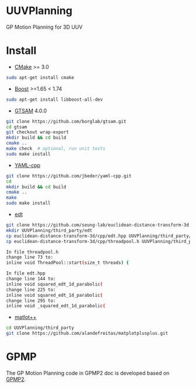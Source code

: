 # UUVPlanning

GP Motion Planning for 3D UUV
# Install
- [CMake](http://www.cmake.org/cmake/resources/software.html) >= 3.0 
```bash
sudo apt-get install cmake
```
- [Boost](http://www.boost.org/users/download/) >=1.65 < 1.74
```bash
sudo apt-get install libboost-all-dev
```

- [GTSAM](https://github.com/borglab/gtsam.git) 4.0.0
```bash
git clone https://github.com/borglab/gtsam.git
cd gtsam
git checkout wrap-export
mkdir build && cd build
cmake ..
make check  # optional, run unit tests
sudo make install
```

- [ YAML-cpp](https://github.com/jbeder/yaml-cpp.git) 
```bash
git clone https://github.com/jbeder/yaml-cpp.git
cd 
mkdir build && cd build
cmake ..
make
sudo make install
```

- [edt](https://github.com/seung-lab/euclidean-distance-transform-3d)
```bash
git clone https://github.com/seung-lab/euclidean-distance-transform-3d.git
mkdir UUVPlanning/third_party/edt
cp euclidean-distance-transform-3d/cpp/edt.hpp UUVPlanning/third_party/edt
cp euclidean-distance-transform-3d/cpp/threadpool.h UUVPlanning/third_party/edt

In file threadpool.h
change line 73 to:
inline void ThreadPool::start(size_t threads) {

In file edt.hpp
change line 144 to:
inline void squared_edt_1d_parabolic(
change line 225 to:
inline void squared_edt_1d_parabolic(
change line 295 to:
inline void _squared_edt_1d_parabolic(

```

- [matlot++](https://github.com/alandefreitas/matplotplusplus)
```bash
cd UUVPlanning/third_party
git clone https://github.com/alandefreitas/matplotplusplus.git
```


# GPMP 
The GP Motion Planning code in GPMP2 doc is developed based on [GPMP2](https://github.com/borglab/gpmp2.git).
